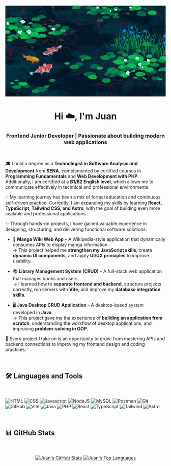 <a href="#"><img width="auto" height="auto" src="./R.gif"/></a>

<h1 align="center">Hi ☁️, I'm Juan</h1>
<h3 align="center">Frontend Junior Developer | Passionate about building modern web applications</h3>
<br>

🎓 I hold a degree as a **Technologist in Software Analysis and Development** from **SENA**, complemented by certified courses in **Programming Fundamentals** and **Web Development with PHP**.  
Additionally, I am certified at a **B1/B2 English level**, which allows me to communicate effectively in technical and professional environments.  

💡 My learning journey has been a mix of formal education and continuous self-driven practice. Currently, I am expanding my skills by learning **React, TypeScript, Tailwind CSS, and Astro**, with the goal of building even more scalable and professional applications.  

✨ Through hands-on projects, I have gained valuable experience in designing, structuring, and delivering functional software solutions:  

- 📖 **Manga Wiki Web App** – A Wikipedia-style application that dynamically consumes APIs to display manga information.  
  → This project helped me **strengthen my JavaScript skills**, create **dynamic UI components**, and apply **UI/UX principles** to improve usability.  

- 📚 **Library Management System (CRUD)** – A full-stack web application that manages books and users.  
  → I learned how to **separate frontend and backend**, structure projects correctly, run servers with **Vite**, and improve my **database integration skills**.  

- 🖥️ **Java Desktop CRUD Application** – A desktop-based system developed in **Java**.  
  → This project gave me the experience of **building an application from scratch**, understanding the workflow of desktop applications, and improving **problem-solving in OOP**.  

🌱 Every project I take on is an opportunity to grow: from mastering APIs and backend connections to improving my frontend design and coding practices.  

<br>

## 🛠️ Languages and Tools
<br/>
<p align="left"> 
<img src="https://www.vectorlogo.zone/logos/w3_html5/w3_html5-icon.svg" alt="HTML" width="40" height="40"/>
<img src="https://www.vectorlogo.zone/logos/w3_css/w3_css-icon.svg" alt="CSS" width="40" height="40"/>
<img src="https://upload.vectorlogo.zone/logos/javascript/images/239ec8a4-163e-4792-83b6-3f6d96911757.svg" alt="Javascript" width="40" height="40"/>
<img src="https://www.vectorlogo.zone/logos/nodejs/nodejs-icon.svg" alt="NodeJS" width="40" height="40"/>
<img src="https://www.vectorlogo.zone/logos/mysql/mysql-icon.svg" alt="MySQL" width="40" height="40"/>
<img src="https://cdn.worldvectorlogo.com/logos/postman.svg" alt="Postman" width="40" height="40"/>
<img src="https://www.vectorlogo.zone/logos/git-scm/git-scm-icon.svg" alt="Git" width="40" height="40"/> 
<img src="https://github.githubassets.com/assets/GitHub-Mark-ea2971cee799.png" alt="GitHub" width="40" height="40"/>
<img src="https://raw.githubusercontent.com/vitejs/vite/main/docs/public/logo.svg" alt="Vite" width="40" height="40"/>
<img src="https://www.vectorlogo.zone/logos/java/java-icon.svg" alt="Java" width="40" height="40"/>
<img src="https://www.vectorlogo.zone/logos/php/php-icon.svg" alt="PHP" width="40" height="40"/>
<img src="https://www.vectorlogo.zone/logos/reactjs/reactjs-icon.svg" alt="React" width="40" height="40"/>
<img src="https://www.vectorlogo.zone/logos/typescriptlang/typescriptlang-icon.svg" alt="TypeScript" width="40" height="40"/>
<img src="https://www.vectorlogo.zone/logos/tailwindcss/tailwindcss-icon.svg" alt="Tailwind" width="40" height="40"/>
<img src="https://svgl.app/library/astro_dark.svg" alt="Astro" width="40" height="40"/>
</p>

<br>

## 📊 GitHub Stats
<br/>
<p align="center">
  <a href="#"><img alt="Juan's GitHub Stats" src="https://github-readme-stats.vercel.app/api?username=Tserriednich15&show_icons=true&count_private=true&theme=dark&hide_border=true&bg_color=0D1117" /></a>
  <a href="#"><img alt="Juan's Top Languages" src="https://github-readme-stats.vercel.app/api/top-langs/?username=Tserriednich15&langs_count=8&count_private=true&layout=compact&theme=dark&hide_border=true&bg_color=0D1117" /></a>
</p>
